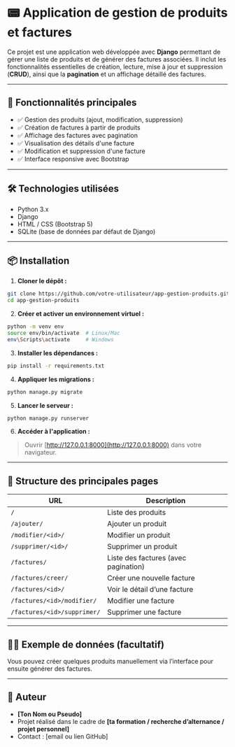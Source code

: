 # 📟 Application de gestion de produits et factures

Ce projet est une application web développée avec **Django** permettant de gérer une liste de produits et de générer des factures associées. Il inclut les fonctionnalités essentielles de création, lecture, mise à jour et suppression (**CRUD**), ainsi que la **pagination** et un affichage détaillé des factures.

---

## 🚀 Fonctionnalités principales

* ✅ Gestion des produits (ajout, modification, suppression)
* ✅ Création de factures à partir de produits
* ✅ Affichage des factures avec pagination
* ✅ Visualisation des détails d'une facture
* ✅ Modification et suppression d'une facture
* ✅ Interface responsive avec Bootstrap

---

## 🛠️ Technologies utilisées

* Python 3.x
* Django
* HTML / CSS (Bootstrap 5)
* SQLite (base de données par défaut de Django)

---

## 📦 Installation

1. **Cloner le dépôt :**

```bash
git clone https://github.com/votre-utilisateur/app-gestion-produits.git
cd app-gestion-produits
```

2. **Créer et activer un environnement virtuel :**

```bash
python -m venv env
source env/bin/activate  # Linux/Mac
env\Scripts\activate     # Windows
```

3. **Installer les dépendances :**

```bash
pip install -r requirements.txt
```

4. **Appliquer les migrations :**

```bash
python manage.py migrate
```

5. **Lancer le serveur :**

```bash
python manage.py runserver
```

6. **Accéder à l'application :**

> Ouvrir [http://127.0.0.1:8000](http://127.0.0.1:8000) dans votre navigateur.

---

## 📁 Structure des principales pages

| URL                         | Description                          |
| --------------------------- | ------------------------------------ |
| `/`                         | Liste des produits                   |
| `/ajouter/`                 | Ajouter un produit                   |
| `/modifier/<id>/`           | Modifier un produit                  |
| `/supprimer/<id>/`          | Supprimer un produit                 |
| `/factures/`                | Liste des factures (avec pagination) |
| `/factures/creer/`          | Créer une nouvelle facture           |
| `/factures/<id>/`           | Voir le détail d’une facture         |
| `/factures/<id>/modifier/`  | Modifier une facture                 |
| `/factures/<id>/supprimer/` | Supprimer une facture                |

---

## 🧚‍♂️ Exemple de données (facultatif)

Vous pouvez créer quelques produits manuellement via l’interface pour ensuite générer des factures.

---

## 📌 Auteur

* **\[Ton Nom ou Pseudo]**
* Projet réalisé dans le cadre de **\[ta formation / recherche d’alternance / projet personnel]**
* Contact : \[email ou lien GitHub]
